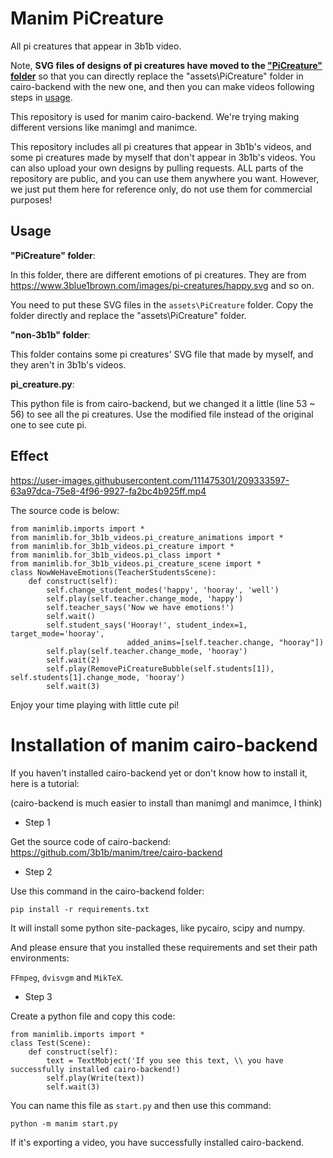 # Manim PiCreature

All pi creatures that appear in 3b1b video.

Note, **SVG files of designs of pi creatures have moved to the ["PiCreature" folder](https://github.com/CaftBotti/manim_pi_creatures/blob/main/PiCreature)** so that you can directly replace the "assets\PiCreature" folder in cairo-backend with the new one, and then you can make videos following steps in [usage](https://github.com/CaftBotti/manim_pi_creatures#usage).

This repository is used for manim cairo-backend. We're trying making different versions like manimgl and manimce.

This repository includes all pi creatures that appear in 3b1b's videos, and some pi creatures made by myself that don't appear in 3b1b's videos. You can also upload your own designs by pulling requests. ALL parts of the repository are public, and you can use them anywhere you want. However, we just put them here for reference only, do not use them for commercial purposes!

## Usage

**"PiCreature" folder**:

In this folder, there are different emotions of pi creatures. They are from https://www.3blue1brown.com/images/pi-creatures/happy.svg and so on.

You need to put these SVG files in the `assets\PiCreature` folder. Copy the folder directly and replace the "assets\PiCreature" folder.

**"non-3b1b" folder**:

This folder contains some pi creatures' SVG file that made by myself, and they aren't in 3b1b's videos.

**pi_creature.py**:

This python file is from cairo-backend, but we changed it a little (line 53 ~ 56) to see all the pi creatures. Use the modified file instead of the original one to see cute pi.

## Effect

https://user-images.githubusercontent.com/111475301/209333597-63a97dca-75e8-4f96-9927-fa2bc4b925ff.mp4

The source code is below:

```
from manimlib.imports import *
from manimlib.for_3b1b_videos.pi_creature_animations import *
from manimlib.for_3b1b_videos.pi_creature import *
from manimlib.for_3b1b_videos.pi_class import *
from manimlib.for_3b1b_videos.pi_creature_scene import *
class NowWeHaveEmotions(TeacherStudentsScene):
    def construct(self):
        self.change_student_modes('happy', 'hooray', 'well')
        self.play(self.teacher.change_mode, 'happy')
        self.teacher_says('Now we have emotions!')
        self.wait()
        self.student_says('Hooray!', student_index=1, target_mode='hooray',
                          added_anims=[self.teacher.change, "hooray"])
        self.play(self.teacher.change_mode, 'hooray')
        self.wait(2)
        self.play(RemovePiCreatureBubble(self.students[1]), self.students[1].change_mode, 'hooray')
        self.wait(3)
```

Enjoy your time playing with little cute pi!

# Installation of manim cairo-backend

If you haven't installed cairo-backend yet or don't know how to install it, here is a tutorial:

(cairo-backend is much easier to install than manimgl and manimce, I think)

+ Step 1

Get the source code of cairo-backend: https://github.com/3b1b/manim/tree/cairo-backend

+ Step 2

Use this command in the cairo-backend folder:

```
pip install -r requirements.txt
```

It will install some python site-packages, like pycairo, scipy and numpy.

And please ensure that you installed these requirements and set their path environments:

`FFmpeg`, `dvisvgm` and `MikTeX`.

+ Step 3

Create a python file and copy this code:

```
from manimlib.imports import *
class Test(Scene):
    def construct(self):
        text = TextMobject('If you see this text, \\ you have successfully installed cairo-backend!)
        self.play(Write(text))
        self.wait(3)
```

You can name this file as `start.py` and then use this command:

`python -m manim start.py`

If it's exporting a video, you have successfully installed cairo-backend.
